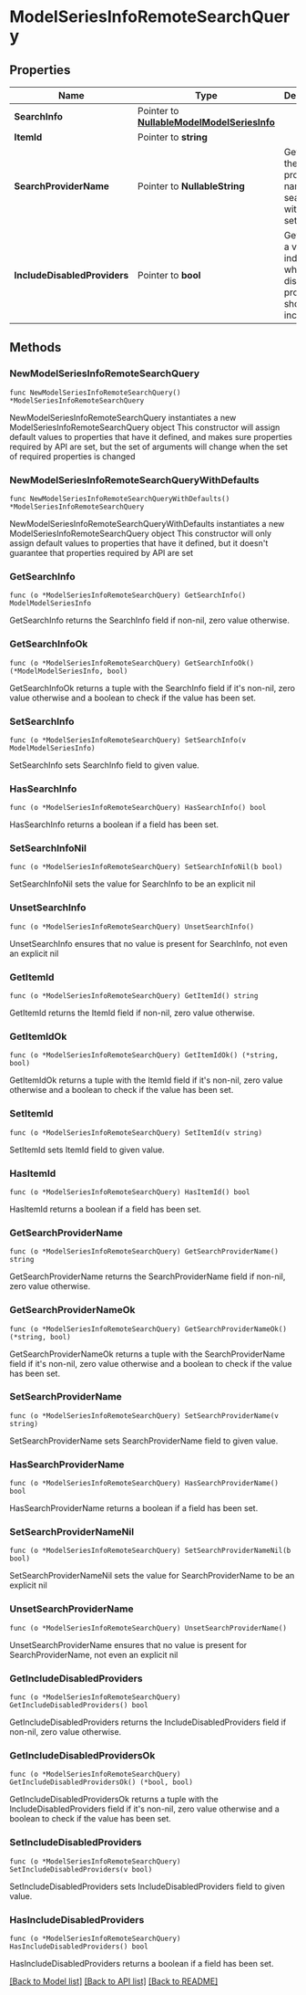 # ModelSeriesInfoRemoteSearchQuery

## Properties

Name | Type | Description | Notes
------------ | ------------- | ------------- | -------------
**SearchInfo** | Pointer to [**NullableModelModelSeriesInfo**](ModelSeriesInfo.md) |  | [optional] 
**ItemId** | Pointer to **string** |  | [optional] 
**SearchProviderName** | Pointer to **NullableString** | Gets or sets the provider name to search within if set. | [optional] 
**IncludeDisabledProviders** | Pointer to **bool** | Gets or sets a value indicating whether disabled providers should be included. | [optional] 

## Methods

### NewModelSeriesInfoRemoteSearchQuery

`func NewModelSeriesInfoRemoteSearchQuery() *ModelSeriesInfoRemoteSearchQuery`

NewModelSeriesInfoRemoteSearchQuery instantiates a new ModelSeriesInfoRemoteSearchQuery object
This constructor will assign default values to properties that have it defined,
and makes sure properties required by API are set, but the set of arguments
will change when the set of required properties is changed

### NewModelSeriesInfoRemoteSearchQueryWithDefaults

`func NewModelSeriesInfoRemoteSearchQueryWithDefaults() *ModelSeriesInfoRemoteSearchQuery`

NewModelSeriesInfoRemoteSearchQueryWithDefaults instantiates a new ModelSeriesInfoRemoteSearchQuery object
This constructor will only assign default values to properties that have it defined,
but it doesn't guarantee that properties required by API are set

### GetSearchInfo

`func (o *ModelSeriesInfoRemoteSearchQuery) GetSearchInfo() ModelModelSeriesInfo`

GetSearchInfo returns the SearchInfo field if non-nil, zero value otherwise.

### GetSearchInfoOk

`func (o *ModelSeriesInfoRemoteSearchQuery) GetSearchInfoOk() (*ModelModelSeriesInfo, bool)`

GetSearchInfoOk returns a tuple with the SearchInfo field if it's non-nil, zero value otherwise
and a boolean to check if the value has been set.

### SetSearchInfo

`func (o *ModelSeriesInfoRemoteSearchQuery) SetSearchInfo(v ModelModelSeriesInfo)`

SetSearchInfo sets SearchInfo field to given value.

### HasSearchInfo

`func (o *ModelSeriesInfoRemoteSearchQuery) HasSearchInfo() bool`

HasSearchInfo returns a boolean if a field has been set.

### SetSearchInfoNil

`func (o *ModelSeriesInfoRemoteSearchQuery) SetSearchInfoNil(b bool)`

 SetSearchInfoNil sets the value for SearchInfo to be an explicit nil

### UnsetSearchInfo
`func (o *ModelSeriesInfoRemoteSearchQuery) UnsetSearchInfo()`

UnsetSearchInfo ensures that no value is present for SearchInfo, not even an explicit nil
### GetItemId

`func (o *ModelSeriesInfoRemoteSearchQuery) GetItemId() string`

GetItemId returns the ItemId field if non-nil, zero value otherwise.

### GetItemIdOk

`func (o *ModelSeriesInfoRemoteSearchQuery) GetItemIdOk() (*string, bool)`

GetItemIdOk returns a tuple with the ItemId field if it's non-nil, zero value otherwise
and a boolean to check if the value has been set.

### SetItemId

`func (o *ModelSeriesInfoRemoteSearchQuery) SetItemId(v string)`

SetItemId sets ItemId field to given value.

### HasItemId

`func (o *ModelSeriesInfoRemoteSearchQuery) HasItemId() bool`

HasItemId returns a boolean if a field has been set.

### GetSearchProviderName

`func (o *ModelSeriesInfoRemoteSearchQuery) GetSearchProviderName() string`

GetSearchProviderName returns the SearchProviderName field if non-nil, zero value otherwise.

### GetSearchProviderNameOk

`func (o *ModelSeriesInfoRemoteSearchQuery) GetSearchProviderNameOk() (*string, bool)`

GetSearchProviderNameOk returns a tuple with the SearchProviderName field if it's non-nil, zero value otherwise
and a boolean to check if the value has been set.

### SetSearchProviderName

`func (o *ModelSeriesInfoRemoteSearchQuery) SetSearchProviderName(v string)`

SetSearchProviderName sets SearchProviderName field to given value.

### HasSearchProviderName

`func (o *ModelSeriesInfoRemoteSearchQuery) HasSearchProviderName() bool`

HasSearchProviderName returns a boolean if a field has been set.

### SetSearchProviderNameNil

`func (o *ModelSeriesInfoRemoteSearchQuery) SetSearchProviderNameNil(b bool)`

 SetSearchProviderNameNil sets the value for SearchProviderName to be an explicit nil

### UnsetSearchProviderName
`func (o *ModelSeriesInfoRemoteSearchQuery) UnsetSearchProviderName()`

UnsetSearchProviderName ensures that no value is present for SearchProviderName, not even an explicit nil
### GetIncludeDisabledProviders

`func (o *ModelSeriesInfoRemoteSearchQuery) GetIncludeDisabledProviders() bool`

GetIncludeDisabledProviders returns the IncludeDisabledProviders field if non-nil, zero value otherwise.

### GetIncludeDisabledProvidersOk

`func (o *ModelSeriesInfoRemoteSearchQuery) GetIncludeDisabledProvidersOk() (*bool, bool)`

GetIncludeDisabledProvidersOk returns a tuple with the IncludeDisabledProviders field if it's non-nil, zero value otherwise
and a boolean to check if the value has been set.

### SetIncludeDisabledProviders

`func (o *ModelSeriesInfoRemoteSearchQuery) SetIncludeDisabledProviders(v bool)`

SetIncludeDisabledProviders sets IncludeDisabledProviders field to given value.

### HasIncludeDisabledProviders

`func (o *ModelSeriesInfoRemoteSearchQuery) HasIncludeDisabledProviders() bool`

HasIncludeDisabledProviders returns a boolean if a field has been set.


[[Back to Model list]](../README.md#documentation-for-models) [[Back to API list]](../README.md#documentation-for-api-endpoints) [[Back to README]](../README.md)


